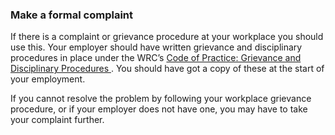 ###  Make a formal complaint

If there is a complaint or grievance procedure at your workplace you should
use this. Your employer should have written grievance and disciplinary
procedures in place under the WRC’s [ Code of Practice: Grievance and
Disciplinary Procedures
](https://www.workplacerelations.ie/en/what_you_should_know/codes_practice/cop3/)
. You should have got a copy of these at the start of your employment.

If you cannot resolve the problem by following your workplace grievance
procedure, or if your employer does not have one, you may have to take your
complaint further.
